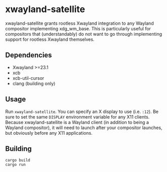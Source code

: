 # xwayland-satellite
xwayland-satellite grants rootless Xwayland integration to any Wayland compositor implementing xdg_wm_base.
This is particularly useful for compositors that (understandably) do not want to go through implementing support for rootless Xwayland themselves.

## Dependencies
- Xwayland >=23.1
- xcb
- xcb-util-cursor
- clang (building only)

## Usage
Run `xwayland-satellite`. You can specify an X display to use (i.e. `:12`). Be sure to set the same `DISPLAY` environment variable for any X11 clients.
Because xwayland-satellite is a Wayland client (in addition to being a Wayland compositor), it will need to launch after your compositor launches, but obviously before any X11 applications.

## Building
```
cargo build
cargo run
```
